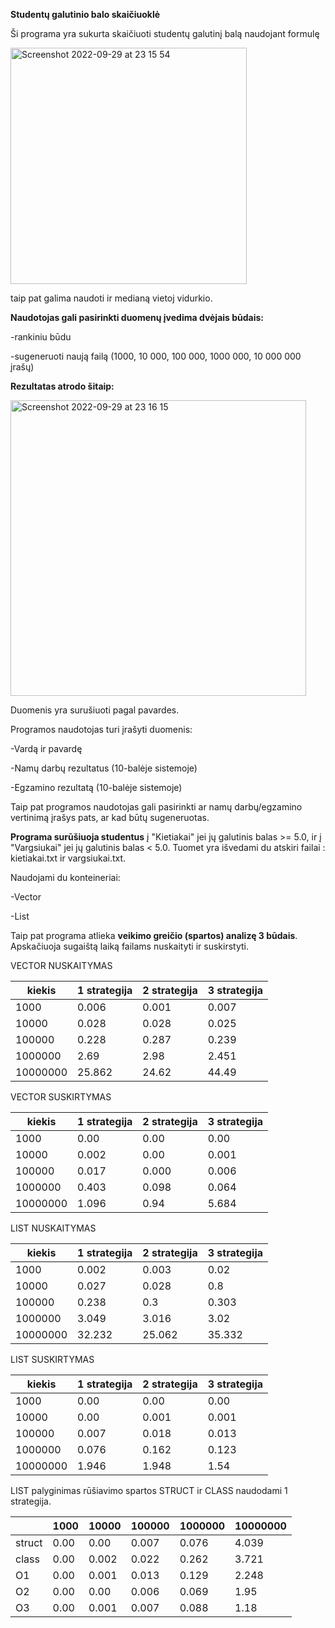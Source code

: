 **Studentų galutinio balo skaičiuoklė**

Ši programa yra sukurta skaičiuoti studentų galutinį balą naudojant formulę

<img width="378" alt="Screenshot 2022-09-29 at 23 15 54" src="https://user-images.githubusercontent.com/113093671/193133329-ea2db47d-80bd-4c3c-97f2-0d676d135a3d.png">


taip pat galima naudoti ir medianą vietoj vidurkio.

**Naudotojas gali pasirinkti duomenų įvedima dvėjais būdais:**

-rankiniu būdu

-sugeneruoti naują failą (1000, 10 000, 100 000, 1000 000, 10 000 000 įrašų)

**Rezultatas atrodo šitaip:**

<img width="473" alt="Screenshot 2022-09-29 at 23 16 15" src="https://user-images.githubusercontent.com/113093671/193133426-d861005c-bb6d-4ce1-81fd-57ee26cd497a.png">

Duomenis yra surušiuoti pagal pavardes.

Programos naudotojas turi įrašyti duomenis:

-Vardą ir pavardę

-Namų darbų rezultatus (10-balėje sistemoje)

-Egzamino rezultatą (10-balėje sistemoje)

Taip pat programos naudotojas gali pasirinkti ar namų darbų/egzamino vertinimą įrašys pats, ar kad būtų sugeneruotas.

**Programa surūšiuoja studentus** į "Kietiakai" jei jų galutinis balas >= 5.0, ir į "Vargsiukai" jei jų galutinis balas < 5.0. Tuomet yra išvedami du atskiri failai : kietiakai.txt ir vargsiukai.txt.

Naudojami du konteineriai:

-Vector

-List

Taip pat programa atlieka **veikimo greičio (spartos) analizę 3 būdais**. Apskačiuoja sugaištą laiką failams  nuskaityti ir suskirstyti.


 VECTOR NUSKAITYMAS
 
| kiekis | 1 strategija| 2 strategija| 3 strategija |
|----|---|---|---|
| 1000 |  0.006| 0.001 | 0.007 |
| 10000   | 0.028 | 0.028 |  0.025 |
| 100000  | 0.228 | 0.287 |  0.239 |
| 1000000  | 2.69 | 2.98 |  2.451 |
| 10000000  | 25.862 | 24.62 |  44.49 |

VECTOR SUSKIRTYMAS

| kiekis | 1 strategija| 2 strategija| 3 strategija |
|----|---|---|---|
| 1000 |  0.00| 0.00 | 0.00 |
| 10000   | 0.002 | 0.00 |  0.001 |
| 100000  | 0.017 | 0.000 |  0.006 |
| 1000000  | 0.403 | 0.098 | 0.064 |
| 10000000  | 1.096 | 0.94 |  5.684 |

LIST NUSKAITYMAS

| kiekis | 1 strategija| 2 strategija| 3 strategija |
|----|---|---|---|
| 1000 |  0.002| 0.003 | 0.02 |
| 10000   | 0.027 | 0.028 |  0.8 |
| 100000  | 0.238 | 0.3 |  0.303 |
| 1000000  | 3.049 | 3.016 |  3.02 |
| 10000000  | 32.232 | 25.062 |  35.332 |

LIST SUSKIRTYMAS

| kiekis | 1 strategija| 2 strategija| 3 strategija |
|----|---|---|---|
| 1000 |  0.00| 0.00 | 0.00 |
| 10000   | 0.00 | 0.001 |  0.001 |
| 100000  | 0.007 | 0.018 |  0.013 |
| 1000000  | 0.076 | 0.162 | 0.123 |
| 10000000  | 1.946 | 1.948 |  1.54 |

LIST palyginimas rūšiavimo spartos STRUCT ir CLASS naudodami 1 strategija.

|  | 1000| 10000| 100000 |1000000 | 10000000 |
|----|---|---|---|---|---|
| struct |  0.00| 0.00 | 0.007 | 0.076| 4.039|
| class  | 0.00 | 0.002 |  0.022 |0.262 | 3.721 |
| O1  | 0.00 | 0.001 |  0.013 | 0.129 | 2.248|
| O2  | 0.00 | 0.00 | 0.006 | 0.069| 1.95 |
| O3 | 0.00 | 0.001 |  0.007 | 0.088 | 1.18 |



